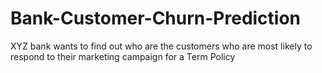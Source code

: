 # Bank-Customer-Churn-Prediction
XYZ bank wants to find out who are the customers who are most likely to respond to their marketing campaign for a Term Policy
